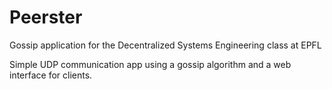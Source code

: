 # Peerster
Gossip application for the Decentralized Systems Engineering class at EPFL

Simple UDP communication app using a gossip algorithm and a web interface for clients.
